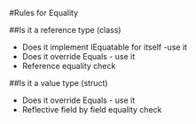 #Rules for Equality

##Is it a reference type (class)
 * Does it implement IEquatable<T> for itself -use it
 * Does it override Equals - use it
 * Reference equality check

##Is it a value type (struct)
 * Does it override Equals - use it
 * Reflective field by field equality check
